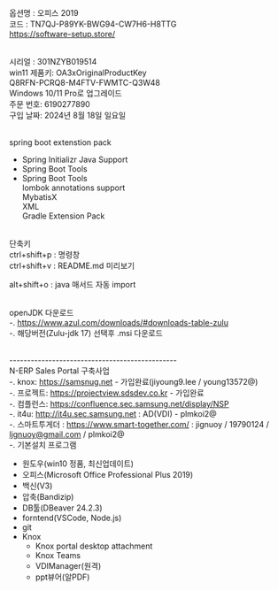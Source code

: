 옵션명 : 오피스 2019 <br/>
코드 : TN7QJ-P89YK-BWG94-CW7H6-H8TTG<br/>
https://software-setup.store/<br/><br/>


시리얼 : 301NZYB019514<br/>
win11 제품키: OA3xOriginalProductKey<br/>
Q8RFN-PCRQ8-M4FTV-FWMTC-Q3W48<br/>
Windows 10/11 Pro로 업그레이드<br/>
주문 번호: 6190277890<br/>
구입 날짜: 2024년 8월 18일 일요일<br/><br/>


spring boot extenstion pack<br/>
 - Spring Initializr Java Support<br/>
 - Spring Boot Tools<br/>
 - Spring Boot Tools<br/>
lombok annotations support<br/>
MybatisX<br/>
XML<br/>
Gradle Extension Pack<br/><br/>

단축키<br/>
ctrl+shift+p : 명령창<br/>
ctrl+shift+v : README.md 미리보기<br/>

alt+shift+o : java 매서드 자동 import<br/><br/>


openJDK 다운로드<br/>
-. https://www.azul.com/downloads/#downloads-table-zulu<br/>
-. 해당버전(Zulu-jdk 17) 선택후 .msi 다운로드<br/><br/>

-----------------------------------------------<br/>
N-ERP Sales Portal 구축사업<br/>
-. knox: https://samsnug.net - 가입완료(jiyoung9.lee / young13572@)<br/>
-. 프로젝트: https://projectview.sdsdev.co.kr - 가입완료<br/>
-. 컴플런스: https://confluence.sec.samsung.net/display/NSP<br/>
-. it4u: http://it4u.sec.samsung.net : AD(VDI) - plmkoi2@<br/>
-. 스마트투게더 : https://www.smart-together.com/ : jignuoy / 19790124 / ljgnuoy@gmail.com / plmkoi2@<br/>
-. 기본설치 프로그램
   - 원도우(win10 정품, 최신업데이트)
   - 오피스(Microsoft Office Professional Plus 2019)
   - 백신(V3)
   - 압축(Bandizip)
   - DB툴(DBeaver 24.2.3)
   - forntend(VSCode, Node.js)
   - git
   - Knox
     - Knox portal desktop attachment
     - Knox Teams
     - VDIManager(원격)
     - ppt뷰어(알PDF)
